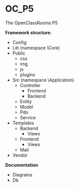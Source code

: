 # OC_P5
The OpenClassRooms P5

**Framework structure:**
* Config
* Lib (namespace \Core)
* Public
  * css
  * img
  * js
  * plugins
* Src (namespace \Application)
    * Controller
        * Frontend
        * Backend
    * Entity
    * Model
    * Pdo
    * Service
* Templates
    * Backend
        * Views
    * Frontend
        * Views
    * Mail
* Vendor

**Documentation**
* Diagrams
* Db